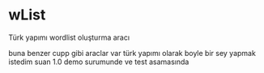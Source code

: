 # wList
Türk yapımı wordlist oluşturma aracı

buna benzer cupp gibi araclar var türk yapımı olarak boyle bir sey yapmak istedim suan 1.0 demo surumunde ve test asamasında
